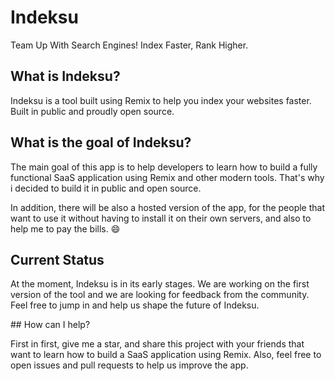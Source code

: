 # Indeksu

Team Up With Search Engines! Index Faster, Rank Higher.

## What is Indeksu?

Indeksu is a tool built using Remix to help you index your websites faster. Built in public and proudly open source.

## What is the goal of Indeksu?

The main goal of this app is to help developers to learn how to build a fully functional SaaS application using Remix and other modern tools. That's why i decided to build it in public and open source.

In addition, there will be also a hosted version of the app, for the people that want to use it without having to install it on their own servers, and also to help me to pay the bills. 😄

## Current Status

At the moment, Indeksu is in its early stages. We are working on the first version of the tool and we are looking for feedback from the community. Feel free to jump in and help us shape the future of Indeksu.

## How can I help?

First in first, give me a star, and share this project with your friends that want to learn how to build a SaaS application using Remix. Also, feel free to open issues and pull requests to help us improve the app.
